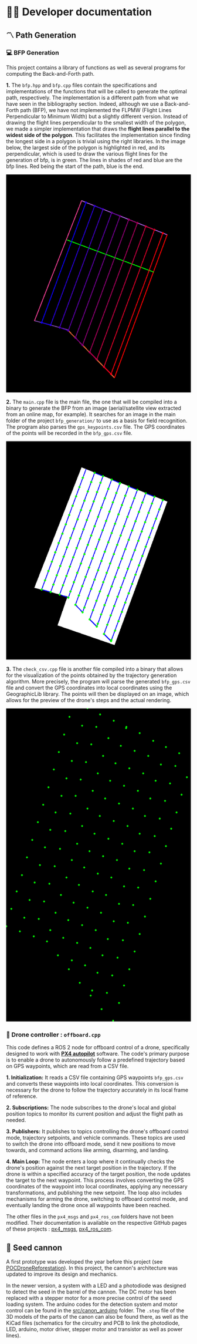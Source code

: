 # 👨‍💻 Developer documentation

## 〽️ Path Generation

### 💻 BFP Generation
This project contains a library of functions as well as several programs for computing the Back-and-Forth path.

**1.** The `bfp.hpp` and `bfp.cpp` files contain the specifications and implementations of the functions that will be called to generate the optimal path, respectively. The implementation is a different path from what we have seen in the bibliography section. Indeed, although we use a Back-and-Forth path (BFP), we have not implemented the FLPMW (Flight Lines Perpendicular to Minimum Width) but a slightly different version. Instead of drawing the flight lines perpendicular to the smallest width of the polygon, we made a simpler implementation that draws the **flight lines parallel to the widest side of the polygon**. This facilitates the implementation since finding the longest side in a polygon is trivial using the right libraries. In the image below, the largest side of the polygon is highlighted in red, and its perpendicular, which is used to draw the various flight lines for the generation of bfp, is in green. The lines in shades of red and blue are the bfp lines. Red being the start of the path, blue is the end.

<p align="center">
  <img src="https://github.com/LGLucasG/AutonomousReforestationDrone/blob/main/img/bfp_lines.png">
</p>

**2.** The `main.cpp` file is the main file, the one that will be compiled into a binary to generate the BFP from an image (aerial/satellite view extracted from an online map, for example). It searches for an image in the main folder of the project `bfp_generation/` to use as a basis for field recognition. The program also parses the `gps_keypoints.csv` file. The GPS coordinates of the points will be recorded in the `bfp_gps.csv` file.

<p align="center">
  <img src="https://github.com/LGLucasG/AutonomousReforestationDrone/blob/main/img/bfp_lines_points.png">
</p>

**3.** The `check_csv.cpp` file is another file compiled into a binary that allows for the visualization of the points obtained by the trajectory generation algorithm. More precisely, the program will parse the generated `bfp_gps.csv` file and convert the GPS coordinates into local coordinates using the GeographicLib library. The points will then be displayed on an image, which allows for the preview of the drone's steps and the actual rendering.

<p align="center">
  <img src="https://github.com/LGLucasG/AutonomousReforestationDrone/blob/main/img/bfp_points.png">
</p>

### 🚁 Drone controller : `offboard.cpp`

This code defines a ROS 2 node for offboard control of a drone, specifically designed to work with [**PX4 autopilot**](https://github.com/PX4/PX4-Autopilot) software. The code's primary purpose is to enable a drone to autonomously follow a predefined trajectory based on GPS waypoints, which are read from a CSV file.

**1. Initialization:** It reads a CSV file containing GPS waypoints `bfp_gps.csv` and converts these waypoints into local coordinates. This conversion is necessary for the drone to follow the trajectory accurately in its local frame of reference.

**2. Subscriptions:** The node subscribes to the drone's local and global position topics to monitor its current position and adjust the flight path as needed.

**3. Publishers:** It publishes to topics controlling the drone's offboard control mode, trajectory setpoints, and vehicle commands. These topics are used to switch the drone into offboard mode, send it new positions to move towards, and command actions like arming, disarming, and landing.

**4. Main Loop:** The node enters a loop where it continually checks the drone's position against the next target position in the trajectory. If the drone is within a specified accuracy of the target position, the node updates the target to the next waypoint. This process involves converting the GPS coordinates of the waypoint into local coordinates, applying any necessary transformations, and publishing the new setpoint. The loop also includes mechanisms for arming the drone, switching to offboard control mode, and eventually landing the drone once all waypoints have been reached.

The other files in the `px4_msgs` and `px4_ros_com` folders have not been modified. Their documentation is available on the respective GitHub pages of these projects : [px4_msgs](https://github.com/PX4/px4_msgs), [px4_ros_com](https://github.com/PX4/px4_ros_com).

## 🔫 Seed cannon

A first prototype was developed the year before this project (see [POCDroneReforestation](https://github.com/Kariboo-Corp/POCDroneReforestation)). In this project, the cannon's architecture was updated to improve its design and mechanics. 

In the newer version, a system with a LED and a photodiode was designed to detect the seed in the barrel of the cannon. The DC motor has been replaced with a stepper motor for a more precise control of the seed loading system. The arduino codes for the detection system and motor control can be found in the [src/canon_arduino](../../src/canon_arduino) folder. The `.step` file of the 3D models of the parts of the canon can also be found there, as well as the KiCad files (schematics for the circuitry and PCB to link the photodiode, LED, arduino, motor driver, stepper motor and transistor as well as power lines). 
